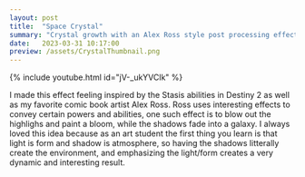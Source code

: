 ```yaml
---
layout: post
title:  "Space Crystal"
summary: "Crystal growth with an Alex Ross style post processing effect"
date:   2023-03-31 10:17:00
preview: /assets/CrystalThumbnail.png
---
```


{% include youtube.html id="jV-_ukYVClk" %}

I made this effect feeling inspired by the Stasis abilities in Destiny 2 as well as my favorite comic book artist Alex Ross. Ross uses interesting effects to convey certain powers and abilities, one such effect is to blow out the highlighs and paint a bloom, while the shadows fade into a galaxy. I always loved this idea because as an art student the first thing you learn is that light is form and shadow is atmosphere, so having the shadows litterally create the environment, and emphasizing the light/form creates a very dynamic and interesting result.
